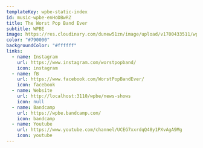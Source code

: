 ```yaml
---
templateKey: wpbe-static-index
id: music-wpbe-enHoDBwRZ
title: The Worst Pop Band Ever
subtitle: WPBE
image: https://res.cloudinary.com/dunew51zn/image/upload/v1700433511/wpbe-logo-c_f8vpaj.jpg
color: "#790000"
backgroundColor: "#ffffff"
links:
  - name: Instagram
    url: https://www.instagram.com/worstpopband/
    icon: instagram
  - name: fB
    url: https://www.facebook.com/WorstPopBandEver/
    icon: facebook
  - name: Website
    url: http://localhost:3110/wpbe/news-shows
    icon: null
  - name: Bandcamp
    url: https://wpbe.bandcamp.com/
    icon: bandcamp
  - name: Youtube
    url: https://www.youtube.com/channel/UCEG7xxrdqQ48y1PXvAgA9Mg
    icon: youtube
---
```

